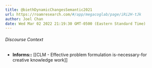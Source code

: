 ```yaml
---
title: @biethDynamicChangesSemantic2021
url: https://roamresearch.com/#/app/megacoglab/page/iRi2H-tJk
author: Joel Chan
date: Wed Mar 02 2022 21:19:30 GMT-0500 (Eastern Standard Time)
---
```




###### Discourse Context

- **Informs::** [[CLM - Effective problem formulation is-necessary-for creative knowledge work]]
